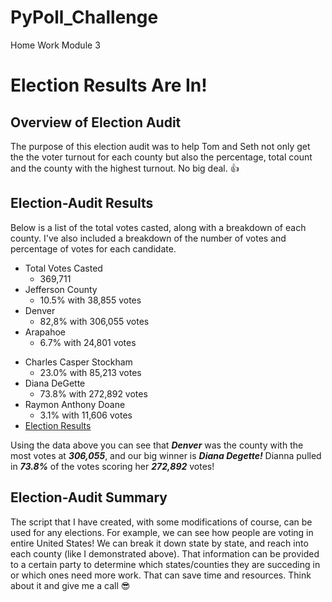 # PyPoll_Challenge
Home Work Module 3

# Election Results Are In!
## Overview of Election Audit
The purpose of this election audit was to help Tom and Seth not only get the the voter turnout for each county but also the percentage, total count and the county with the highest turnout. No big deal. :+1:

## Election-Audit Results
Below is a list of the total votes casted, along with a breakdown of each county. I've also included a breakdown of the number of votes and percentage of votes for each candidate.

[^1]: 
- Total Votes Casted
  - 369,711
- Jefferson County
  - 10.5% with 38,855 votes
- Denver
  - 82,8% with 306,055 votes
- Arapahoe
  - 6.7% with 24,801 votes
[^2]:
- Charles Casper Stockham
  - 23.0% with 85,213 votes
- Diana DeGette
  - 73.8% with 272,892 votes
- Raymon Anthony Doane
  - 3.1% with 11,606 votes
- [Election Results](https://imgur.com/iZlDV6I)
[^3]:
Using the data above you can see that ***Denver*** was the county with the most votes at ***306,055***, and our big winner is ***Diana Degette!*** Dianna pulled in ***73.8%*** of the votes scoring her ***272,892*** votes!

## Election-Audit Summary
The script that I have created, with some modifications of course, can be used for any elections. For example, we can see how people are voting in entire United States! We can break it down state by state, and reach into each county (like I demonstrated above). That information can be provided to a certain party to determine which states/counties they are succeding in or which ones need more work. That can save time and resources. Think about it and give me a call :sunglasses:
    


